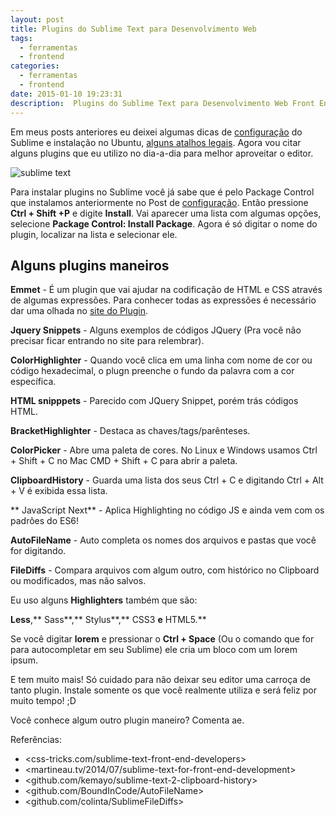 ```yaml
---
layout: post
title: Plugins do Sublime Text para Desenvolvimento Web
tags:
  - ferramentas
  - frontend
categories:
  - ferramentas
  - frontend
date: 2015-01-10 19:23:31
description:  Plugins do Sublime Text para Desenvolvimento Web Front End
---
```


Em meus posts anteriores eu deixei algumas dicas de [configuração](/posts/instalando-o-sublime-text-no-ubuntu/ "Dicas de instalação e configuração do Sublime Text") do Sublime e instalação no Ubuntu, [alguns atalhos legais](/posts/usando-o-sublime-text/ "Atalhos do Sublime"). Agora vou citar alguns plugins que eu utilizo no dia-a-dia para melhor aproveitar o editor.

<!--more-->

![sublime text]({{site.post_images}}sublime.png)

Para instalar plugins no Sublime você já sabe que é pelo Package Control que instalamos anteriormente no Post de [configuração](/posts/instalando-o-sublime-text-no-ubuntu/ "Dicas de instalação e configuração do Sublime Text").
Então pressione **Ctrl + Shift +P** e digite **Install**.
Vai aparecer uma lista com algumas opções, selecione **Package Control: Install Package**.
Agora é só digitar o nome do plugin, localizar na lista e selecionar ele.

## Alguns plugins maneiros

**Emmet** - É um plugin que vai ajudar na codificação de HTML e CSS através de algumas expressões. Para conhecer todas as expressões é necessário dar uma olhada no [site do Plugin](https://emmet.io/ "Emmet").

**Jquery Snippets** - Alguns exemplos de códigos JQuery (Pra você não precisar ficar entrando no site para relembrar).

**ColorHighlighter** - Quando você clica em uma linha com nome de cor ou código hexadecimal, o plugn preenche o fundo da palavra com a cor específica.

**HTML snipppets** - Parecido com JQuery Snippet, porém trás códigos HTML.

**BracketHighlighter** - Destaca as chaves/tags/parênteses.

**ColorPicker** - Abre uma paleta de cores. No Linux e Windows usamos Ctrl + Shift + C no Mac CMD + Shift + C para abrir a paleta.

**ClipboardHistory** - Guarda uma lista dos seus Ctrl + C e digitando Ctrl + Alt + V é exibida essa lista.

** JavaScript Next** - Aplica Highlighting no código JS e ainda vem com os padrões do ES6!

**AutoFileName** - Auto completa os nomes dos arquivos e pastas que você for digitando.

**FileDiffs** - Compara arquivos com algum outro, com histórico no Clipboard ou modificados, mas não salvos.

Eu uso alguns **Highlighters** também que são:

**Less**,** Sass**,** Stylus**,** CSS3 **e** HTML5.**

Se você digitar **lorem** e pressionar o **Ctrl + Space** (Ou o comando que for para autocompletar em seu Sublime) ele cria um bloco com um lorem ipsum.

E tem muito mais! Só cuidado para não deixar seu editor uma carroça de tanto plugin. Instale somente os que você realmente utiliza e será feliz por muito tempo! ;D

Você conhece algum outro plugin maneiro? Comenta ae.

Referências:

* <css-tricks.com/sublime-text-front-end-developers>
* <martineau.tv/2014/07/sublime-text-for-front-end-development>
* <github.com/kemayo/sublime-text-2-clipboard-history>
* <github.com/BoundInCode/AutoFileName>
* <github.com/colinta/SublimeFileDiffs>
